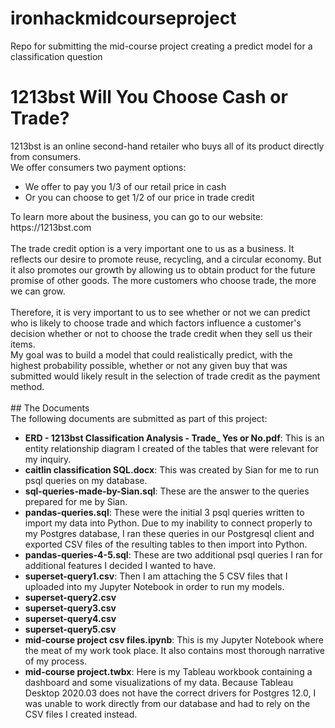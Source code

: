 # ironhackmidcourseproject
Repo for submitting the mid-course project creating a predict model for a classification question
# 1213bst Will You Choose Cash or Trade? 
1213bst is an online second-hand retailer who buys all of its product directly from consumers. <br> We offer consumers two payment options: <ul>
<li>We offer to pay you 1/3 of our retail price in cash</li>
<li>Or you can choose to get 1/2 of our price in trade credit</li>
</ul>
To learn more about the business, you can go to our website: <a>https://1213bst.com</a><br><br>
The trade credit option is a very important one to us as a business.  It reflects our desire to promote reuse, recycling, and a circular economy.  But it also promotes our growth by allowing us to obtain product for the future promise of other goods.  The more customers who choose trade, the more we can grow. <br><br>
Therefore, it is very important to us to see whether or not we can predict who is likely to choose trade and which factors influence a customer's decision whether or not to choose the trade credit when they sell us their items. <br>
My goal was to build a model that could realistically predict, with the highest probability possible, whether or not any given buy that was submitted would likely result in the selection of trade credit as the payment method. <br><br>
## The Documents<br>
The following documents are submitted as part of this project:<ul>
  <li><b>ERD - 1213bst Classification Analysis - Trade_ Yes or No.pdf</b>: This is an entity relationship diagram I created of the tables that were relevant for my inquiry.</li>
  <li><b>caitlin classification SQL.docx</b>: This was created by Sian for me to run psql queries on my database.</li>
  <li><b>sql-queries-made-by-Sian.sql</b>: These are the answer to the queries prepared for me by Sian.</li>
  <li><b>pandas-queries.sql</b>: These were the initial 3 psql queries written to import my data into Python. Due to my inability to connect properly to my Postgres database, I ran these queries in our Postgresql client and exported CSV files of the resulting tables to then import into Python. </li>
  <li><b>pandas-queries-4-5.sql</b>: These are two additional psql queries I ran for additional features I decided I wanted to have.</li>
  <li><b>superset-query1.csv</b>: Then I am attaching the 5 CSV files that I uploaded into my Jupyter Notebook in order to run my models.</li>
  <li><b>superset-query2.csv</b></li>
  <li><b>superset-query3.csv</b></li>
  <li><b>superset-query4.csv</b></li>
  <li><b>superset-query5.csv</b></li>
  <li><b>mid-course project csv files.ipynb</b>: This is my Jupyter Notebook where the meat of my work took place.  It also contains most thorough narrative of my process.</li>
  <li><b>mid-course project.twbx</b>: Here is my Tableau workbook containing a dashboard and some visualizations of my data.  Because Tableau Desktop 2020.03 does not have the correct drivers for Postgres 12.0, I was unable to work directly from our database and had to rely on the CSV files I created instead.  
